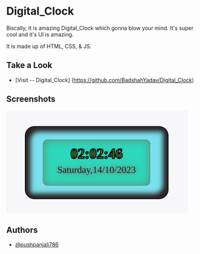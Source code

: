 
#  Digital_Clock

Biscally, It is amazing Digital_Clock which gonna blow your mind. It's super cool and it's UI is amazing.

It is made up of HTML, CSS, & JS.

## Take a Look

 - [Visit -- Digital_Clock] (https://github.com/BadshahYadav/Digital_Clock)
 

## Screenshots

![App Screenshot](https://github.com/BadshahYadav/Digital_Clock/blob/master/Digital_Clock.png)


## Authors

- [@pushpanjali786](https://github.com/pushpanjali786)


